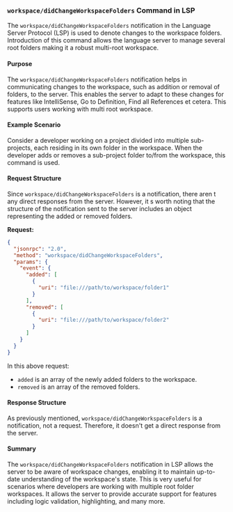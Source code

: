 ### `workspace/didChangeWorkspaceFolders` Command in LSP

The `workspace/didChangeWorkspaceFolders` notification in the Language Server Protocol (LSP) is used to denote changes to the workspace folders. Introduction of this command allows the language server to manage several root folders making it a robust multi-root workspace.

#### Purpose

The `workspace/didChangeWorkspaceFolders` notification helps in communicating changes to the workspace, such as addition or removal of folders, to the server. This enables the server to adapt to these changes for features like IntelliSense, Go to Definition, Find all References et cetera. This supports users working with multi root workspace.

#### Example Scenario

Consider a developer working on a project divided into multiple sub-projects, each residing in its own folder in the workspace. When the developer adds or removes a sub-project folder to/from the workspace, this command is used.

#### Request Structure

Since `workspace/didChangeWorkspaceFolders` is a notification, there aren t any direct responses from the server. However, it s worth noting that the structure of the notification sent to the server includes an object representing the added or removed folders.

**Request:**

```json
{
  "jsonrpc": "2.0",
  "method": "workspace/didChangeWorkspaceFolders",
  "params": {
    "event": {
      "added": [
        {
          "uri": "file:///path/to/workspace/folder1"
        }
      ],
      "removed": [
        {
          "uri": "file:///path/to/workspace/folder2"
        }
      ]
    }
  }
}
```

In this above request:
- `added` is an array of the newly added folders to the workspace.
- `removed` is an array of the removed folders.

#### Response Structure

As previously mentioned, `workspace/didChangeWorkspaceFolders` is a notification, not a request. Therefore, it doesn't get a direct response from the server.

#### Summary

The `workspace/didChangeWorkspaceFolders` notification in LSP allows the server to be aware of workspace changes, enabling it to maintain up-to-date understanding of the workspace's state. This is very useful for scenarios where developers are working with multiple root folder workspaces. It allows the server to provide accurate support for features including logic validation, highlighting, and many more.